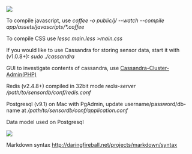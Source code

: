 ![](https://github.com/alisalehi/sensordb/raw/master/documents/big-picture.png)

To compile javascript, use _coffee -o public/j/ --watch --compile app/assets/javascripts/*.coffee_

To compile CSS use *lessc main.less >main.css*

If you would like to use Cassandra for storing sensor data, start it with (v1.0.8+):  *sudo ./cassandra*

GUI to investigate contents of cassandra, use [Cassandra-Cluster-Admin(PHP)](https://github.com/sebgiroux/Cassandra-Cluster-Admin.git)

Redis (v2.4.8+) compiled in 32bit mode *redis-server /path/to/sensordb/conf/redis.conf*

Postgresql (v9.1) on Mac with PgAdmin, update username/password/db-name at */path/to/sensordb/conf/application.conf*

Data model used on Postgresql

![](https://github.com/alisalehi/sensordb/raw/master/documents/e-r-diagram.png)


Markdown syntax http://daringfireball.net/projects/markdown/syntax

